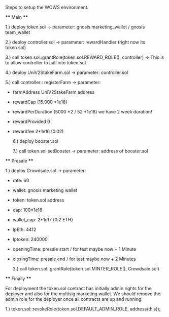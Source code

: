 Steps to setup the WOWS environment.

**\*\*** Main **\*\***

1.) deploy token.sol
-> parameter: gnosis marketing_wallet / gnosis team_wallet

2.) deploy controller.sol
-> parameter: rewardHandler (right now its token.sol)

3.) call token.sol::grantRole(token.sol.REWARD_ROLE(), controller)
-> This is to allow controller to call into token.sol

4.) deploy UniV2StakeFarm.sol
-> parameter: controller.sol

5.) call controller:: registerFarm
-> parameter:

- farmAddress UniV2StakeFarm address
- rewardCap (15.000 \*1e18)
- rewardPerDuration (5000 *2 / 52 *1e18) we have 2 week duration!
- rewardProvided 0
- rewardfee 2\*1e16 (0.02)

  6.) deploy booster.sol

  7.) call token.sol setBooster
  -> parameter: address of booster.sol

**\*\*** Presale **\*\***

1.) deploy Crowdsale.sol
-> parameter:

- rate: 60
- wallet: gnosis marketing wallet
- token: token.sol address
- cap: 100\*1e18
- wallet_cap: 2\*1e17 (0.2 ETH)
- lpEth: 4412
- lptoken: 240000
- openingTime: presale start / for test maybe now + 1 Minute
- closingTime: presale end / for test maybe now + 2 Minutes

  2.) call token.sol::grantRole(token.sol.MINTER_ROLE(), Crowdsale.sol)

**\*\*** Finally **\*\***

For deployment the token.sol contract has initially admin rights for the deployer
and also for the multisig marketing wallet.
We should remove the admin role for the deployer once all contracts are up and running:

1.) token.sol::revokeRole(token.sol.DEFAULT_ADMIN_ROLE, address(this));
